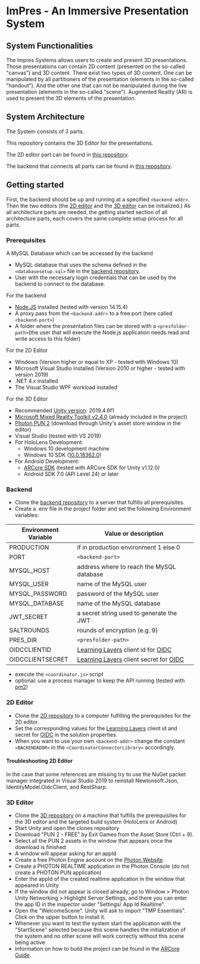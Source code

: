 # ImPres - An Immersive Presentation System

## System Functionalities
The Impres Systems allows users to create and present 3D presentations.
Those presentations can contain 2D content (presented on the so-called "canvas") and 3D content.
There exist two types of 3D content.
One can be manipulated by all partitioners of the presentation (elements in the so-called "handout").
And the other one that can not be manipulated during the live presentation (elements in the so-called "scene").
Augmented Reality (AR) is used to present the 3D elements of the presentation.

## System Architecture
The System consists of 3 parts.

This repository contains the 3D Editor for the presentations.

The 2D editor part can be found in [this repository](https://github.com/rwth-acis/Immersive-presentation---2D-editor).

The backend that connects all parts can be found in [this repository](https://github.com/rwth-acis/Immersive-presentation---Backend-Coordinator).

## Getting started

First, the backend should be up and running at a specified `<backend-addr>`.
Then the two editors (the [2D editor](https://github.com/rwth-acis/Immersive-presentation---2D-editor) and the [3D editor](https://github.com/rwth-acis/Immersive-presentation---3D-editor) can be initialized.)
As all architecture parts are needed, the getting started section of all architecture parts, each covers the same complete setup process for all parts.

### Prerequisites
A MySQL Database which can be accessed by the backend
- MySQL database that uses the schema defined in the `<databasesetup.sql>` file in the [backend repository](https://github.com/rwth-acis/Immersive-presentation---Backend-Coordinator).
- User with the necessary login credentials that can be used by the backend to connect to the database.

For the backend
- [Node.JS](https://nodejs.org/en/) installed (tested with version 14.15.4)
- A proxy pass from the `<backend-addr>` to a free port (here called `<backend-port>`)
- A folder where the presentation files can be stored with a `<presfolder-path>`(the user that will execute the Node.js application needs read and write access to this folder)

For the 2D Editor
- Windows (Version higher or equal to XP - tested with Windows 10)
- Microsoft Visual Studio installed (Version 2010 or higher - tested with version 2019)
- .NET 4.x installed
- The Visual Studio WPF workload installed

For the 3D Editor
- Recommended [Unity version](https://unity3d.com/de/get-unity/download/archive): 2019.4.6f1
- [Microsoft Mixed Reality Toolkit v2.4.0](https://github.com/microsoft/MixedRealityToolkit-Unity/releases/tag/v2.4.0) (already included in the project)
- [Photon PUN 2](https://assetstore.unity.com/packages/tools/network/pun-2-free-119922) (download through Unity's asset store window in the editor)
- Visual Studio (tested with VS 2019)
- For HoloLens Development:
  - Windows 10 development machine
  - Windows 10 SDK ([10.0.18362.0](https://developer.microsoft.com/de-de/windows/downloads/windows-10-sdk))
- For Android Development:
  - [ARCore SDK](https://github.com/google-ar/arcore-unity-sdk/releases) (tested with ARCore SDK for Unity v1.12.0)
  - Android SDK 7.0 (API Level 24) or later

### Backend

- Clone the [backend repository](https://github.com/rwth-acis/Immersive-presentation---Backend-Coordinator) to a server that fulfills all prerequisites.
- Create a .env file in the project folder and set the following Environment variables:

Environment Variable | Value or description
-------------------- | --------------------
PRODUCTION | if in production environment 1 else 0
PORT | `<backend-port>`
MYSQL_HOST | address where to reach the MySQL database
MYSQL_USER | name of the MySQL user
MYSQL_PASSWORD | password of the MySQL user
MYSQL_DATABASE | name of the MySQL database
JWT_SECRET | a secret string used to generate the JWT
SALTROUNDS | rounds of encryption (e.g. 9)
PRES_DIR | `<presfolder-path>`
OIDCCLIENTID | [Learning Layers](http://results.learning-layers.eu/) client id for [OIDC](https://openid.net/connect/)
OIDCCLIENTSECRET | [Learning Layers](http://results.learning-layers.eu/) client secret for [OIDC](https://openid.net/connect/)

- execute the `<coordinator.js>` script
- optional: use a process manager to keep the API running (tested with [pm2](https://pm2.keymetrics.io/))

### 2D Editor

- Clone the [2D repository](https://github.com/rwth-acis/Immersive-presentation---2D-editor) to a computer fulfilling the prerequisites for the 2D editor.
- Set the corresponding values for the [Learning Layers](http://results.learning-layers.eu/) client id and secret for [OIDC](https://openid.net/connect/) in the solution properties.
- When you want to use your own `<backend-addr>` change the constant `<BACKENDADDR>` in the `<CoordinatorConnectorLibrary>` accordingly.

#### Troubleshooting 2D Editor

In the case that some references are missing try to use the NuGet packet manager integrated in Visual Studio 2019 to reinstall Newtonsoft.Json, IdentityModel.OidcClient, and RestSharp.

### 3D Editor

- Clone the [3D repository](https://github.com/rwth-acis/Immersive-presentation---3D-editor) on a machine that fulfills the prerequisites for the 3D editor and the targeted build system (HoloLens or Android)
- Start Unity and open the clones repository
- Download "PUN 2 - FREE" by Exit Games from the Asset Store (Ctrl + 9).
- Select all the PUN 2 assets in the window that appears once the download is finished
- A window will appear asking for an appId
- Create a free Photon Engine account on the [Photon Website](https://www.photonengine.com/).
- Create a PHOTON REALTIME application in the Photon Console (do not create a PHOTON PUN application)
- Enter the appId of the created realtime application in the window that appeared in Unity
- If the window did not appear is closed already, go to Window > Photon Unity Networking > Highlight Server Settings, and there you can enter the app ID in the inspector under "Settings/ App Id Realtime".
- Open the "WelcomeScene". Unity will ask to import "TMP Essentials". Click on the upper button to install it.
- Whenever you want to test the system start the application with the "StartScene" selected because this scene handles the initialization of the system and no other scene will work correctly without this scene being active
- Information on how to build the project can be found in the [ARCore Guide](https://developers.google.com/ar/develop/unity/quickstart-android).